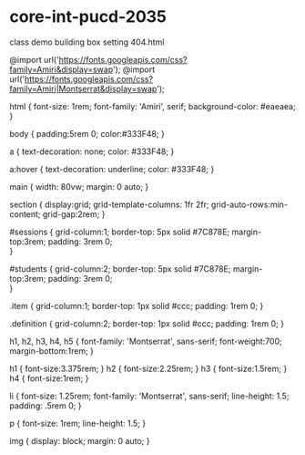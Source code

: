 # core-int-pucd-2035
 class demo
building box 
setting
404.html

@import url('https://fonts.googleapis.com/css?family=Amiri&display=swap');
@import url('https://fonts.googleapis.com/css?family=Amiri|Montserrat&display=swap');


html {
  font-size: 1rem;
  font-family: 'Amiri', serif;
  background-color: #eaeaea;
}

body {
  padding:5rem 0;
  color:#333F48;
}

a {
  text-decoration: none;
  color: #333F48;
}

a:hover {
  text-decoration: underline;
  color: #333F48;
}

main {
  width: 80vw;
  margin: 0 auto;
}

section {
  display:grid;
  grid-template-columns: 1fr 2fr;
  grid-auto-rows:min-content;
  grid-gap:2rem;
}

#sessions {
    grid-column:1;
    border-top: 5px solid #7C878E;
    margin-top:3rem;
    padding: 3rem 0;  
}

#students {
    grid-column:2;
    border-top: 5px solid #7C878E;
    margin-top:3rem;
    padding: 3rem 0;  
}


.item {
  grid-column:1;
  border-top: 1px solid #ccc;
  padding: 1rem 0;
}

.definition {
  grid-column:2;
  border-top: 1px solid #ccc;
  padding: 1rem 0;
}



h1, h2, h3, h4, h5 {
  font-family: 'Montserrat', sans-serif;
  font-weight:700;
  margin-bottom:1rem;
}

h1 {
  font-size:3.375rem;
}
h2 {
  font-size:2.25rem;
}
h3 {
  font-size:1.5rem;
}
h4 {
  font-size:1rem;
}


li {
  font-size: 1.25rem;
  font-family: 'Montserrat', sans-serif;
  line-height: 1.5;
  padding: .5rem 0;
}

p {
  font-size: 1rem;
  line-height: 1.5;
}

img {
  display: block;
  margin: 0 auto;
}
